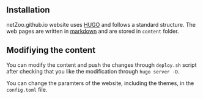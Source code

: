 ## Installation
netZoo.github.io website uses [HUGO](https://gohugo.io) and follows a standard structure. The web pages are written in [markdown](https://www.markdownguide.org/) and are stored in `content` folder.

## Modifiying the content
You can modify the content and push the changes through `deploy.sh` script after checking that  you like the modification through `hugo server -D`.

You can change the paramters of the website, including the themes, in the `config.toml` file.




